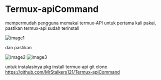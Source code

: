 # Termux-apiCommand
mempermudah pengguna memakai termux-API
untuk pertama kali pakai, pastikan termux-api sudah terinstall

![image1](https://preview.ibb.co/cPkRwo/Screenshot_2018_07_14_13_51_53_752_com_android_vending.png)

dan pastikan

![image2](https://preview.ibb.co/niVgU8/Screenshot_2018_07_12_10_47_46_599_com_miui_securitycenter.png)
![image3](https://preview.ibb.co/dat1U8/Screenshot_2018_07_12_10_47_22_693_com_google_android_packageinstaller.png)

untuk instalasinya
pkg install termux-api
git clone https://github.com/MrStalkers121/Termux-apiCommand
